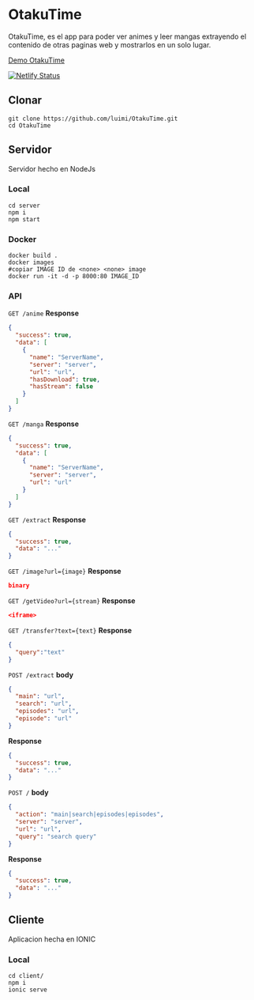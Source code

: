 # OtakuTime
OtakuTime, es el app para poder ver animes y leer mangas extrayendo el contenido de otras paginas web y mostrarlos en un solo lugar.

[Demo OtakuTime](https://otakutime.netlify.app) 


[![Netlify Status](https://api.netlify.com/api/v1/badges/d681a741-1f6a-46ac-ad53-b8a2ac0318ec/deploy-status)](https://app.netlify.com/sites/otakutime/deploys)
## Clonar
```terminal
git clone https://github.com/luimi/OtakuTime.git
cd OtakuTime
```

## Servidor
Servidor hecho en NodeJs

### Local
```terminal
cd server
npm i
npm start
```

### Docker
```terminal
docker build .
docker images
#copiar IMAGE ID de <none> <none> image
docker run -it -d -p 8000:80 IMAGE_ID
```

### API
`GET /anime`
**Response**
```json
{
  "success": true,
  "data": [
    {
      "name": "ServerName",
      "server": "server",
      "url": "url",
      "hasDownload": true,
      "hasStream": false
    }
  ]
}
```
`GET /manga`
**Response**
```json
{
  "success": true,
  "data": [
    {
      "name": "ServerName",
      "server": "server",
      "url": "url"
    }
  ]
}
```
`GET /extract`
**Response**
```json
{
  "success": true,
  "data": "..."
}
```
`GET /image?url={image}`
**Response**
```json
binary
```
`GET /getVideo?url={stream}`
**Response**
```json
<iframe>
```
`GET /transfer?text={text}`
**Response**
```json
{
  "query":"text"
}
```
`POST /extract`
**body**
```json
{
  "main": "url",
  "search": "url",
  "episodes": "url",
  "episode": "url"
}
```
**Response**
```json
{
  "success": true,
  "data": "..."
}
```
`POST /`
**body**
```json
{
  "action": "main|search|episodes|episodes",
  "server": "server",
  "url": "url",
  "query": "search query"
}
```
**Response**
```json
{
  "success": true,
  "data": "..."
}
```

## Cliente
Aplicacion hecha en IONIC 

### Local
```terminal
cd client/
npm i
ionic serve
```
